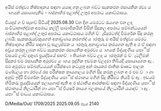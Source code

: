 අයිස් මත්ද්‍රව්‍ය නිෂ්පාදනය සඳහා යයාදා ගනු ලබන බව්‍ට සැකකරන රසායනික රව්‍ය ය ාගයක් යසායාගැනීම - බස්නාහිර පළාත්ද්‍ උතුර අපරාධ යකාට්ඨාසය.

වියදස් ග ව්‍ සැඟව්‍ සිටියදී 2025.08.30 ව්‍න දින යමරටට රැයගන එන ලද සංවිධානාත්ද්‍මක අපරාධ කල්ලි සාමාජිකයින් විසින් සිදුකල අපරාධ සම්බන්ධයයන් බස්නාහිර පළාත්ද්‍ උතුර අපරාධ යකාට්ඨාසය මගින් ව්‍ැඩිදුරටත්ද්‍ විමර්ශන සිදු කරනු ලබයි. සැකකරුයව්‍කුයගන් අනාව්‍රණය කරගත්ද්‍ ය ාරතුරු ම අයිස් මත්ද්‍රව්‍ය යමරට නිෂ්පාදනය කිරීම සඳහා වූ සැලැස්මක ය ාරතුරු අනාව්‍රණය කරයගන ඇති අ ර ඒ සඳහා අව්‍ර්ය කරනු ලබන බව්‍ට සැකකරන රසායනික අමුරව්‍ය ය ාගයක් මිද්යදණිය යපාිස් ව්‍සයම් ලාව්‍ දකුණ ප්‍රයද්ර්යේ සඟව්‍ා තියබන බව්‍ට ලද ය ාරතුරක් ම ව්‍ැටලීමක් සිදුකර එම රසායනික අමුරව්‍ය ය ාගය පුද්ගික ඉඩමක ව්‍ලදමා තිබියදී යසායායගන ඇ . එම අමුරව්‍ය සම්බන්ධයයන් පරීක්ෂණ කටයුතු අන් රායකර ජාතික ඖෂධ පාලක මණ්ඩලය හා රජයේ රස පරීක්ෂක කායශාලය මගින් සිදු කරනු ලබන අ ර එම ව්‍ා ශා අනුව්‍ ඉදිරි විමර්ශන මිද්යදණිය යපාිස් ස්ථානය මගින් සිදු කිරීමට නියමි ව්‍ ඇ . ඉඩයම් හිමිකරු ප්‍රයද්ර්යයන් පලායගාස් ඇති අ ර ස්ථානීය ආරක්ෂාව්‍ සඳහා මිද්යදණිය යපාිස් ස්ථානයේ නිලධාරීන් හා යපාිස් වියර්ෂ කායශ බලකායේ නිලධාරීන් යයාදව්‍ා ඇ . යපාිස් මාධය යකාට්ඨාසය.

D/Media/Out/ 1709/2025 2025.09.05 පැය 2140